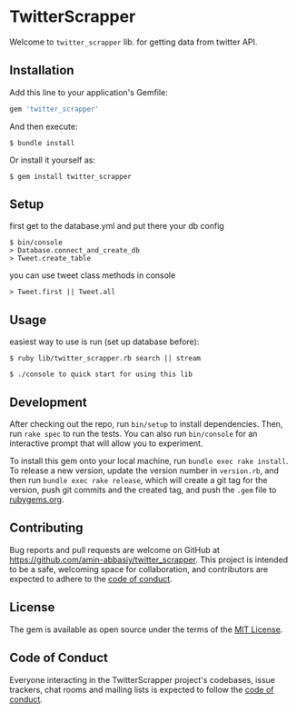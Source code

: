 # TwitterScrapper

Welcome to `twitter_scrapper` lib. for getting data from twitter API.

## Installation

Add this line to your application's Gemfile:

```ruby
gem 'twitter_scrapper'
```

And then execute:

    $ bundle install

Or install it yourself as:

    $ gem install twitter_scrapper

## Setup

first get to the database.yml and put there your db config

    $ bin/console 
    > Database.connect_and_create_db
    > Tweet.create_table

you can use tweet class methods in console 

    > Tweet.first || Tweet.all

## Usage
easiest way to use is run (set up database before):

    $ ruby lib/twitter_scrapper.rb search || stream

    $ ./console to quick start for using this lib

## Development

After checking out the repo, run `bin/setup` to install dependencies. Then, run `rake spec` to run the tests. You can also run `bin/console` for an interactive prompt that will allow you to experiment.

To install this gem onto your local machine, run `bundle exec rake install`. To release a new version, update the version number in `version.rb`, and then run `bundle exec rake release`, which will create a git tag for the version, push git commits and the created tag, and push the `.gem` file to [rubygems.org](https://rubygems.org).

## Contributing

Bug reports and pull requests are welcome on GitHub at https://github.com/amin-abbasiy/twitter_scrapper. This project is intended to be a safe, welcoming space for collaboration, and contributors are expected to adhere to the [code of conduct](https://github.com/amin-abbasiy/twitter_scrapper/twitter_scrapper/CODE_OF_CONDUCT.md).

## License

The gem is available as open source under the terms of the [MIT License](https://opensource.org/licenses/MIT).

## Code of Conduct

Everyone interacting in the TwitterScrapper project's codebases, issue trackers, chat rooms and mailing lists is expected to follow the [code of conduct](https://github.com/amin-abbasiy/twitter_scrapper/blob/master/CODE_OF_CONDUCT.md).
